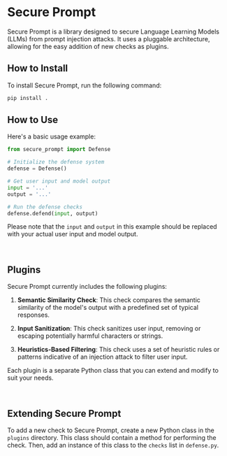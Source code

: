 # Secure Prompt

Secure Prompt is a library designed to secure Language Learning Models (LLMs) from prompt injection attacks. It uses a pluggable architecture, allowing for the easy addition of new checks as plugins.

## How to Install

To install Secure Prompt, run the following command:

```bash
pip install .
```

## How to Use

Here's a basic usage example:

```python
from secure_prompt import Defense

# Initialize the defense system
defense = Defense()

# Get user input and model output
input = '...'
output = '...'

# Run the defense checks
defense.defend(input, output)
```

Please note that the `input` and `output` in this example should be replaced with your actual user input and model output.

<br />

## Plugins

Secure Prompt currently includes the following plugins:

1. **Semantic Similarity Check**: This check compares the semantic similarity of the model's output with a predefined set of typical responses.

2. **Input Sanitization**: This check sanitizes user input, removing or escaping potentially harmful characters or strings.

3. **Heuristics-Based Filtering**: This check uses a set of heuristic rules or patterns indicative of an injection attack to filter user input.

Each plugin is a separate Python class that you can extend and modify to suit your needs.

<br />

## Extending Secure Prompt

To add a new check to Secure Prompt, create a new Python class in the `plugins` directory. This class should contain a method for performing the check. Then, add an instance of this class to the `checks` list in `defense.py`.
